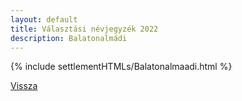 ```yaml
---
layout: default
title: Választási névjegyzék 2022
description: Balatonalmádi
---
```


{% include settlementHTMLs/Balatonalmaadi.html %}

[Vissza](../)